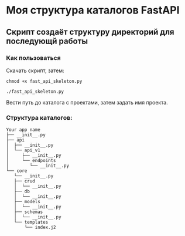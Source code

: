 # Моя структура каталогов FastAPI

## Скрипт создаёт структуру директорий для последующй работы

### Как пользоваться
Скачать скрипт, затем:
```shell
chmod +x fast_api_skeleton.py
```
```shell
./fast_api_skeleton.py
```
Вести путь до каталога с проектами, затем задать имя проекта. 

### Структура каталогов:
```
Your app name
├── __init__.py
├── api
│  ├── __init__.py
│  └── api_v1
│     ├── __init__.py
│     └── endpoints
│        └── __init__.py
└── core
   └── __init__.py
   ├── crud
   │  └── __init__.py
   ├── db
   │  └── __init__.py
   ├── models
   │  └── __init__.py
   ├── schemas
   │  └── __init__.py
   └── templates
       └── index.j2
```

